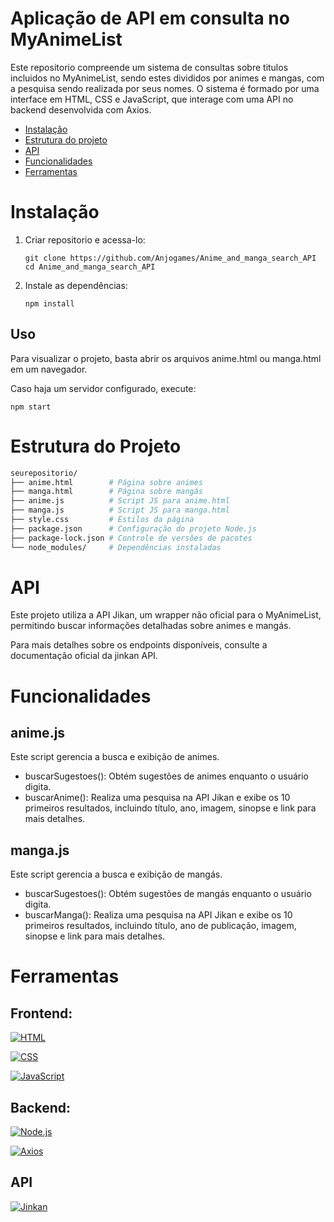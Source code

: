 # Aplicação de API em consulta no MyAnimeList

Este repositorio compreende um sistema de consultas sobre titulos incluidos no MyAnimeList, sendo estes divididos por animes e mangas, com a pesquisa sendo realizada por seus nomes. O sistema é formado por uma interface em HTML, CSS e JavaScript, que interage com uma API no backend desenvolvida com Axios.


- [Instalação](#instalação)
- [Estrutura do projeto](#estrutura-do-projeto)
- [API](#api)
- [Funcionalidades](#funcionalidades)
- [Ferramentas](#ferramentas)

# Instalação

  1. Criar repositorio e acessa-lo:
      ```
      git clone https://github.com/Anjogames/Anime_and_manga_search_API
      cd Anime_and_manga_search_API
      ```

  2. Instale as dependências:
      ```
      npm install
      ```

## Uso

Para visualizar o projeto, basta abrir os arquivos anime.html ou manga.html em um navegador.

Caso haja um servidor configurado, execute:

  ```
  npm start
  ```
      
# Estrutura do Projeto

  ```bash
  seurepositorio/
  ├── anime.html        # Página sobre animes
  ├── manga.html        # Página sobre mangás
  ├── anime.js          # Script JS para anime.html
  ├── manga.js          # Script JS para manga.html
  ├── style.css         # Estilos da página
  ├── package.json      # Configuração do projeto Node.js
  ├── package-lock.json # Controle de versões de pacotes
  └── node_modules/     # Dependências instaladas
  ```


# API 

Este projeto utiliza a API Jikan, um wrapper não oficial para o MyAnimeList, permitindo buscar informações detalhadas sobre animes e mangás.

Para mais detalhes sobre os endpoints disponíveis, consulte a documentação oficial da jinkan API.


# Funcionalidades

## anime.js

Este script gerencia a busca e exibição de animes.

- buscarSugestoes(): Obtém sugestões de animes enquanto o usuário digita.
- buscarAnime(): Realiza uma pesquisa na API Jikan e exibe os 10 primeiros resultados, incluindo título, ano, imagem, sinopse e link para mais detalhes.

## manga.js

Este script gerencia a busca e exibição de mangás.

- buscarSugestoes(): Obtém sugestões de mangás enquanto o usuário digita.
- buscarManga(): Realiza uma pesquisa na API Jikan e exibe os 10 primeiros resultados, incluindo título, ano de publicação, imagem, sinopse e link para mais detalhes.

# Ferramentas

## Frontend:

[![HTML](https://img.shields.io/badge/HTML-FF5733?style=for-the-badge&logo=html5&logoColor=ffffff)](https://developer.mozilla.org/pt-BR/docs/Web/HTML/Element)

[![CSS](https://img.shields.io/badge/CSS-1572B6?style=for-the-badge&logo=css3&logoColor=ffffff)]((https://www.w3schools.com/css/default.asp))

[![JavaScript](https://img.shields.io/badge/JavaScript-F7DF1E?style=for-the-badge&logo=javascript&logoColor=000000)](https://developer.mozilla.org/en-US/docs/Web/JavaScript)

## Backend:
[![Node.js](https://img.shields.io/badge/Node.js-339933?style=for-the-badge&logo=node.js&logoColor=ffffff)](https://nodejs.org/pt)

[![Axios](https://img.shields.io/badge/Axios-5A29E4?style=for-the-badge&logo=axios&logoColor=ffffff)](https://axios-http.com/ptbr/docs/intro)

## API
[![Jinkan](https://img.shields.io/badge/Jinkan-121414?style=for-the-badge&labelColor=DBE6FF&color=121414)](https://jikan.moe)



